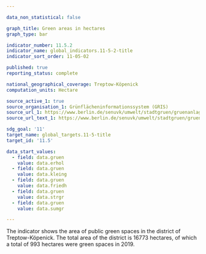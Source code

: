 ```yaml
---

data_non_statistical: false

graph_title: Green areas in hectares
graph_type: bar

indicator_number: 11.5.2
indicator_name: global_indicators.11-5-2-title
indicator_sort_order: 11-05-02

published: true
reporting_status: complete

national_geographical_coverage: Treptow-Köpenick
computation_units: Hectare

source_active_1: true
source_organisation_1: Grünflächeninformationssystem (GRIS)
source_url_1: https://www.berlin.de/senuvk/umwelt/stadtgruen/gruenanlagen/de/daten_fakten/downloads/ausw_14.pdf
source_url_text_1: https://www.berlin.de/senuvk/umwelt/stadtgruen/gruenanlagen/de/daten_fakten/downloads/ausw_14.pdf

sdg_goal: '11'
target_name: global_targets.11-5-title
target_id: '11.5'

data_start_values:
  - field: data.gruen
    value: data.erhol
  - field: data.gruen
    value: data.kleing
  - field: data.gruen
    value: data.friedh
  - field: data.gruen
    value: data.strgr
  - field: data.gruen
    value: data.sumgr

---
```


The indicator shows the area of public green spaces in the district of Treptow-Köpenick.
The total area of the district is 16773 hectares, of which a total of 993 hectares were green spaces in 2019.
